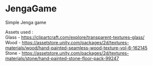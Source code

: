 # JengaGame
Simple Jenga game

Assets used : <br>
Glass - https://clipartcraft.com/explore/transparent-textures-glass/<br>
Wood - https://assetstore.unity.com/packages/2d/textures-materials/wood/hand-painted-seamless-wood-texture-vol-6-162145<br>
Stone - https://assetstore.unity.com/packages/2d/textures-materials/stone/hand-painted-stone-floor-pack-99247
